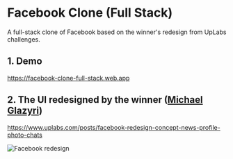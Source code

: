 # Facebook Clone (Full Stack)
A full-stack clone of Facebook based on the winner's redesign from UpLabs challenges.

## 1. Demo

https://facebook-clone-full-stack.web.app

## 2. The UI redesigned by the winner ([Michael Glazyri](https://www.uplabs.com/relictos))

https://www.uplabs.com/posts/facebook-redesign-concept-news-profile-photo-chats

![Facebook redesign](https://assets.materialup.com/uploads/c83edf53-2362-46ae-a14c-f34dea7296f3/feedpage.png)
